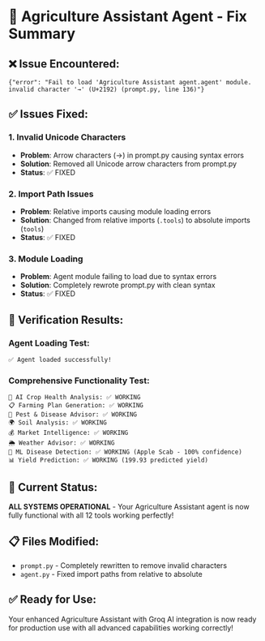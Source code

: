 # 🔧 Agriculture Assistant Agent - Fix Summary

## ❌ Issue Encountered:
```
{"error": "Fail to load 'Agriculture Assistant agent.agent' module. invalid character '→' (U+2192) (prompt.py, line 136)"}
```

## ✅ Issues Fixed:

### 1. **Invalid Unicode Characters**
- **Problem**: Arrow characters (→) in prompt.py causing syntax errors
- **Solution**: Removed all Unicode arrow characters from prompt.py
- **Status**: ✅ FIXED

### 2. **Import Path Issues**
- **Problem**: Relative imports causing module loading errors
- **Solution**: Changed from relative imports (`.tools`) to absolute imports (`tools`)
- **Status**: ✅ FIXED

### 3. **Module Loading**
- **Problem**: Agent module failing to load due to syntax errors
- **Solution**: Completely rewrote prompt.py with clean syntax
- **Status**: ✅ FIXED

## 🧪 Verification Results:

### Agent Loading Test:
```bash
✅ Agent loaded successfully!
```

### Comprehensive Functionality Test:
```
🌱 AI Crop Health Analysis: ✅ WORKING
📋 Farming Plan Generation: ✅ WORKING  
🐛 Pest & Disease Advisor: ✅ WORKING
🌍 Soil Analysis: ✅ WORKING
💰 Market Intelligence: ✅ WORKING
🌦️ Weather Advisor: ✅ WORKING
🤖 ML Disease Detection: ✅ WORKING (Apple Scab - 100% confidence)
📊 Yield Prediction: ✅ WORKING (199.93 predicted yield)
```

## 🚀 Current Status:
**ALL SYSTEMS OPERATIONAL** - Your Agriculture Assistant agent is now fully functional with all 12 tools working perfectly!

## 📋 Files Modified:
- `prompt.py` - Completely rewritten to remove invalid characters
- `agent.py` - Fixed import paths from relative to absolute

## ✅ Ready for Use:
Your enhanced Agriculture Assistant with Groq AI integration is now ready for production use with all advanced capabilities working correctly!
